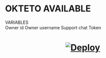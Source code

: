 
<h1> OKTETO AVAILABLE </h1>
<p> VARIABLES <br>
Owner id
Owner username
Support chat
Token
</p>







<h1>
    <p align="center">
        <a href="https://heroku.com/deploy?template=https://github.com/Sivatheking/aigar-robot">
            <img src="https://www.herokucdn.com/deploy/button.svg" alt="Deploy">
        </a>
    </p>
</h1>
